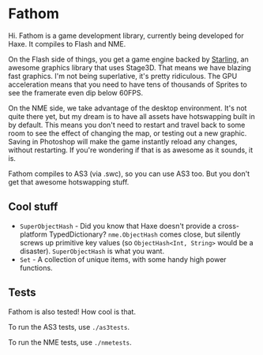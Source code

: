 # Fathom

Hi. Fathom is a game development library, currently being developed for Haxe. It compiles to Flash and NME.

On the Flash side of things, you get a game engine backed by [Starling](https://github.com/PrimaryFeather/Starling-Framework), an awesome graphics library that uses Stage3D. That means we have blazing fast graphics. I'm not being superlative, it's pretty ridiculous. The GPU acceleration means that you need to have tens of thousands of Sprites to see the framerate even dip below 60FPS.

On the NME side, we take advantage of the desktop environment. It's not quite there yet, but my dream is to have all assets have hotswapping built in by default. This means you don't need to restart and travel back to some room to see the effect of changing the map, or testing out a new graphic. Saving in Photoshop will make the game instantly reload any changes, without restarting. If you're wondering if that is as awesome as it sounds, it is.

Fathom compiles to AS3 (via .swc), so you can use AS3 too. But you don't get that awesome hotswapping stuff. 

## Cool stuff

* `SuperObjectHash` - Did you know that Haxe doesn't provide a cross-platform TypedDictionary? `nme.ObjectHash` comes close, but silently screws up primitive key values (so `ObjectHash<Int, String>` would be a disaster). `SuperObjectHash` is what you want.
* `Set` - A collection of unique items, with some handy high power functions.

## Tests

Fathom is also tested! How cool is that.

To run the AS3 tests, use `./as3tests`.

To run the NME tests, use `./nmetests`.

